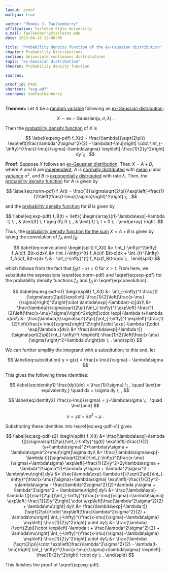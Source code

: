 ```yaml
---
layout: proof
mathjax: true

author: "Thomas J. Faulkenberry"
affiliation: Tarleton State University
e_mail: faulkenberry@tarleton.edu
date: 2023-04-18 12:00:00

title: "Probability density function of the ex-Gaussian distribution"
chapter: Probability Distributions
section: Univariate continuous distributions
topic: "ex-Gaussian distribution"
theorem: Probability density function

sources: 

proof_id: P402
shortcut: "exg-pdf"
username: tomfaulkenberry
---
```



**Theorem:** Let $X$ be a [random variable](/D/rvar) following an [ex-Gaussian distribution](/D/exg):

$$ \label{eq:exg}
X \sim \mathrm{ex-Gaussian}(\mu, \sigma, \lambda) \; .
$$

Then the [probability density function](/D/pdf) of $X$ is 

$$ \label{eq:exg-pdf}
f_X(t) = \frac{\lambda}{\sqrt{2\pi}} \exp\left[\frac{\lambda^2\sigma^2}{2} - \lambda(t-\mu)\right] \cdot \int_{-\infty}^{\frac{t-\mu}{\sigma}-\lambda\sigma} \exp\left[-\frac{1}{2}y^2\right] dy \; .
$$


**Proof:** Suppose $X$ follows an [ex-Gaussian distribution](/D/exg). Then $X=A+B$, where $A$ and $B$ are [independent](/D/ind), $A$ is [normally distributed](/D/norm) with [mean](/P/norm-mean) $\mu$ and [variance](/P/norm-var) $\sigma^2$, and $B$ is [exponentially distributed](/D/exp) with rate $\lambda$. Then, the [probability density function](/P/norm-pdf) for $A$ is given by

$$ \label{eq:norm-pdf}
f_A(t) = \frac{1}{\sigma\sqrt{2\pi}}\exp\left[-\frac{1}{2}\left(\frac{t-\mu}{\sigma}\right)^2\right] \; ,
$$

and the [probability density function](/P/exp-pdf) for $B$ is given by

$$ \label{eq:exp-pdf}
f_B(t) = \left\{
\begin{array}{rl}
\lambda\exp[-\lambda t] \; , & \text{if} \; t \geq 0\\
0 \; , & \text{if} \; t < 0 \; .
\end{array}
\right.
$$

Thus, the [probability density function for the sum](/P/pdf-sumind) $X=A+B$ is given by taking the convolution of $f_A$ and $f_B$:

$$ \label{eq:convolution}
\begin{split}
f_X(t) &= \int_{-\infty}^{\infty} f_A(x)f_B(t-x)dx\\
&= \int_{-\infty}^{t} f_A(x)f_B(t-x)dx + \int_{t}^{\infty} f_A(x)f_B(t-x)dx \\
&= \int_{-\infty}^{t} f_A(x)f_B(t-x)dx \; ,
\end{split}
$$

which follows from the fact that $f_B(t-x) = 0$ for $x>t$. From here, we substitute the expressions \eqref{eq:norm-pdf} and \eqref{eq:exp-pdf} for the probability density functions $f_A$ and $f_B$ in \eqref{eq:convolution}:

$$ \label{eq:exg-pdf-s1}
\begin{split}
f_X(t) &= \int_{-\infty}^t \frac{1}{\sigma\sqrt{2\pi}}\exp\left[-\frac{1}{2}\left(\frac{x-\mu}{\sigma}\right)^2\right]\cdot \lambda\exp[-\lambda(t-x)]dx\\
&= \frac{\lambda}{\sigma\sqrt{2\pi}}\int_{-\infty}^t \exp\left[-\frac{1}{2}\left(\frac{x-\mu}{\sigma}\right)^2\right]\cdot \exp[-\lambda t+\lambda x]dx\\
&= \frac{\lambda}{\sigma\sqrt{2\pi}}\int_{-\infty}^t \exp\left[-\frac{1}{2}\left(\frac{x-\mu}{\sigma}\right)^2\right]\cdot \exp[-\lambda t]\cdot \exp[\lambda x]dx\\
&= \frac{\lambda\exp[-\lambda t]}{\sigma\sqrt{2\pi}}\int_{-\infty}^t \exp\left[-\frac{1}{2}\left(\frac{x-\mu}{\sigma}\right)^2+\lambda x\right]dx \; .
\end{split}
$$

We can further simplify the integrand with a substitution; to this end, let

$$ \label{eq:substitution}
y = g(x) = \frac{x-\mu}{\sigma} - \lambda\sigma
$$

This gives the following three identities:

$$ \label{eq:identity1}
\frac{dy}{dx} = \frac{1}{\sigma} \; , \quad \text{or equivalently,} \quad dx = \sigma dy \; ,
$$

$$ \label{eq:identity2}
\frac{x-\mu}{\sigma} = y+\lambda\sigma \; , \quad \text{and}
$$

$$ \label{eq:identity3}
x = y\sigma + \lambda\sigma^2 + \mu \; .
$$

Substituting these identities into \eqref{eq:exg-pdf-s1} gives

$$ \label{eq:exg-pdf-s2}
\begin{split}
f_X(t) &= \frac{\lambda\exp[-\lambda t]}{\sigma\sqrt{2\pi}}\int_{-\infty}^{g(t)} \exp\left[-\frac{1}{2}(y+\lambda\sigma)^2+\lambda(y\sigma + \lambda\sigma^2+\mu)\right]\sigma dy\\
&= \frac{\lambda\sigma\exp[-\lambda t]}{\sigma\sqrt{2\pi}}\int_{-\infty}^{\frac{x-\mu}{\sigma}+\lambda\sigma} \exp\left[-\frac{1}{2}(y^2+2y\lambda\sigma + \lambda^2\sigma^2)+\lambda y\sigma + \lambda^2\sigma^2 + \lambda\mu\right] dy\\
&= \frac{\lambda\exp[-\lambda t]}{\sqrt{2\pi}}\int_{-\infty}^{\frac{x-\mu}{\sigma}+\lambda\sigma} \exp\left[-\frac{1}{2}y^2-y\lambda\sigma - \frac{\lambda^2\sigma^2}{2}+\lambda y\sigma + \lambda^2\sigma^2 + \lambda\mu\right] dy\\
&= \frac{\lambda\exp[-\lambda t]}{\sqrt{2\pi}}\int_{-\infty}^{\frac{x-\mu}{\sigma}+\lambda\sigma} \exp\left[-\frac{1}{2}y^2\right] \cdot \exp\left[\frac{\lambda^2\sigma^2}{2} + \lambda\mu\right] dy\\
&= \frac{\lambda\exp[-\lambda t]}{\sqrt{2\pi}}\cdot \exp\left[\frac{\lambda^2\sigma^2}{2} + \lambda\mu\right] \int_{-\infty}^{\frac{x-\mu}{\sigma}+\lambda\sigma} \exp\left[-\frac{1}{2}y^2\right] \cdot  dy\\
&= \frac{\lambda}{\sqrt{2\pi}}\cdot \exp\left[-\lambda t + \frac{\lambda^2\sigma^2}{2} + \lambda\mu\right] \int_{-\infty}^{\frac{x-\mu}{\sigma}+\lambda\sigma} \exp\left[-\frac{1}{2}y^2\right] \cdot  dy\\
&= \frac{\lambda}{\sqrt{2\pi}}\cdot \exp\left[\frac{\lambda^2\sigma^2}{2} - \lambda(t-\mu)\right] \int_{-\infty}^{\frac{x-\mu}{\sigma}+\lambda\sigma} \exp\left[-\frac{1}{2}y^2\right] \cdot  dy \; .
\end{split}
$$

This finishes the proof of \eqref{eq:exg-pdf}.
